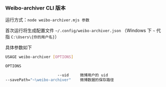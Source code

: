 ### Weibo-archiver CLI 版本

运行方式：`node weibo-archiver.mjs 参数`

首次运行将生成配置文件 `~/.config/weibo-archiver.json` （Windows 下 `~` 代指 `C:\Users\{你的用户名}`）

具体参数如下

```bash
USAGE weibo-archiver [OPTIONS]

OPTIONS

                       --uid     微博用户的 uid
--savePath="~\weibo-archiver"    微博数据的保存路径
```
